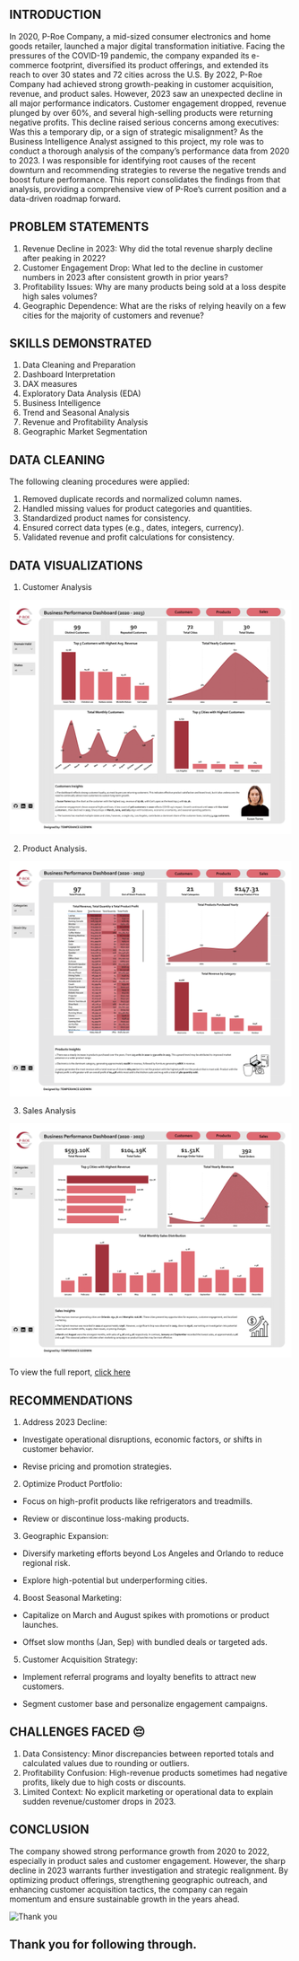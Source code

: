 ## INTRODUCTION

In 2020, P-Roe Company, a mid-sized consumer electronics and home goods retailer, launched a major digital transformation initiative. Facing the pressures of the COVID-19 pandemic, the company expanded its e-commerce footprint, diversified its product offerings, and extended its reach to over 30 states and 72 cities across the U.S.
By 2022, P-Roe Company had achieved strong growth-peaking in customer acquisition, revenue, and product sales. However, 2023 saw an unexpected decline in all major performance indicators. Customer engagement dropped, revenue plunged by over 60%, and several high-selling products were returning negative profits.
This decline raised serious concerns among executives: Was this a temporary dip, or a sign of strategic misalignment?
As the Business Intelligence Analyst assigned to this project, my role was to conduct a thorough analysis of the company’s performance data from 2020 to 2023. I was responsible for identifying root causes of the recent downturn and recommending strategies to reverse the negative trends and boost future performance.
This report consolidates the findings from that analysis, providing a comprehensive view of P-Roe’s current position and a data-driven roadmap forward.

## PROBLEM STATEMENTS
1. Revenue Decline in 2023: Why did the total revenue sharply decline after peaking in 2022?
2. Customer Engagement Drop: What led to the decline in customer numbers in 2023 after consistent growth in prior years?
3. Profitability Issues: Why are many products being sold at a loss despite high sales volumes?
4. Geographic Dependence: What are the risks of relying heavily on a few cities for the majority of customers and revenue?

## SKILLS DEMONSTRATED
1. Data Cleaning and Preparation
2. Dashboard Interpretation
3. DAX measures
4. Exploratory Data Analysis (EDA)
5. Business Intelligence
6. Trend and Seasonal Analysis
7. Revenue and Profitability Analysis
8. Geographic Market Segmentation

## DATA CLEANING
The following cleaning procedures were applied:
1. Removed duplicate records and normalized column names.
2. Handled missing values for product categories and quantities.
3. Standardized product names for consistency.
4. Ensured correct data types (e.g., dates, integers, currency).
5. Validated revenue and profit calculations for consistency.


## DATA VISUALIZATIONS

1. Customer Analysis

![Customer Analysis](https://github.com/Temperance-Godwin/BUSINESS-PERFORMANCE-ANALYSIS/blob/main/Customer%20Analysis.png)

2. Product Analysis.

![Product Analysis](https://github.com/Temperance-Godwin/BUSINESS-PERFORMANCE-ANALYSIS/blob/main/Product%20Analysis.png)

3. Sales Analysis

![Sales Analysis](https://github.com/Temperance-Godwin/BUSINESS-PERFORMANCE-ANALYSIS/blob/main/Sales%20Analysis.png)


To view the full report, [click here](https://app.powerbi.com/view?r=eyJrIjoiYzlhOTBmNGEtYWNjYi00NmQ3LTk4Y2MtNTMzYTFiYzRmZmVhIiwidCI6Ijg0ZGZiOGY5LWYzMTItNDk1NC05ZTk5LWYzZjcxMTgzZDZmMSJ9)

## RECOMMENDATIONS
1. Address 2023 Decline:

- Investigate operational disruptions, economic factors, or shifts in customer behavior.

- Revise pricing and promotion strategies.

2. Optimize Product Portfolio:

- Focus on high-profit products like refrigerators and treadmills.

- Review or discontinue loss-making products.

3. Geographic Expansion:

- Diversify marketing efforts beyond Los Angeles and Orlando to reduce regional risk.

- Explore high-potential but underperforming cities.

4. Boost Seasonal Marketing:

- Capitalize on March and August spikes with promotions or product launches.

- Offset slow months (Jan, Sep) with bundled deals or targeted ads.

5. Customer Acquisition Strategy:

- Implement referral programs and loyalty benefits to attract new customers.

- Segment customer base and personalize engagement campaigns.

## CHALLENGES FACED 😔 
1. Data Consistency: Minor discrepancies between reported totals and calculated values due to rounding or outliers.
2. Profitability Confusion: High-revenue products sometimes had negative profits, likely due to high costs or discounts.
3. Limited Context: No explicit marketing or operational data to explain sudden revenue/customer drops in 2023.

## CONCLUSION
The company showed strong performance growth from 2020 to 2022, especially in product sales and customer engagement. However, the sharp decline in 2023 warrants further investigation and strategic realignment. By optimizing product offerings, strengthening geographic outreach, and enhancing customer acquisition tactics, the company can regain momentum and ensure sustainable growth in the years ahead.

![Thank you](https://github.com/Temperance-Godwin/Forbes-world-billionaires-2022/assets/156975460/f6563ba6-1ad6-4d34-a3f3-8e7fbdf654df)

## Thank you for following through.
